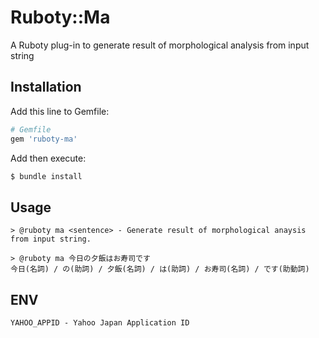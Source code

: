 # Ruboty::Ma
A Ruboty plug-in to generate result of morphological analysis from input string

## Installation
Add this line to Gemfile:
```ruby
# Gemfile
gem 'ruboty-ma'
```

Add then execute:
```ruby
$ bundle install
```

## Usage
```
> @ruboty ma <sentence> - Generate result of morphological anaysis from input string.

> @ruboty ma 今日の夕飯はお寿司です
今日(名詞) / の(助詞) / 夕飯(名詞) / は(助詞) / お寿司(名詞) / です(助動詞)
```

## ENV
```
YAHOO_APPID - Yahoo Japan Application ID
```
